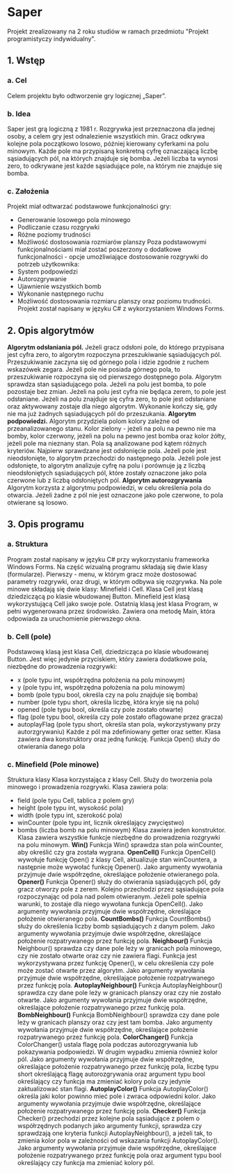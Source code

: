 # Saper
Projekt zrealizowany na 2 roku studiów w ramach przedmiotu "Projekt programistyczy indywidualny".

## 1. Wstęp
### a. Cel
Celem projektu było odtworzenie gry logicznej „Saper”.
### b. Idea
Saper jest grą logiczną z 1981 r. Rozgrywka jest przeznaczona dla jednej osoby, a celem gry
jest odnalezienie wszystkich min. Gracz odkrywa kolejne pola początkowo losowo, później
kierowany cyferkami na polu minowym. Każde pole ma przypisaną konkretną cyfrę
oznaczającą liczbę sąsiadujących pól, na których znajduje się bomba. Jeżeli liczba ta wynosi
zero, to odkrywane jest każde sąsiadujące pole, na którym nie znajduje się bomba.
### c. Założenia
Projekt miał odtwarzać podstawowe funkcjonalności gry:
- Generowanie losowego pola minowego
- Podliczanie czasu rozgrywki
- Różne poziomy trudności
- Możliwość dostosowania rozmiarów planszy
Poza podstawowymi funkcjonalnościami miał zostać poszerzony o dodatkowe
funkcjonalności - opcje umożliwiające dostosowanie rozgrywki do potrzeb użytkownika:
- System podpowiedzi
- Autorozgrywanie
- Ujawnienie wszystkich bomb
- Wykonanie następnego ruchu
- Możliwość dostosowania rozmiaru planszy oraz poziomu trudności.
Projekt został napisany w języku C# z wykorzystaniem Windows Forms.
## 2. Opis algorytmów
**Algorytm odsłaniania pól.**
Jeżeli gracz odsłoni pole, do którego przypisana jest cyfra zero, to algorytm rozpoczyna
przeszukiwanie sąsiadujących pól. Przeszukiwanie zaczyna się od górnego pola i idzie zgodnie
z ruchem wskazówek zegara. Jeżeli pole nie posiada górnego pola, to przeszukiwanie
rozpoczyna się od pierwszego dostępnego pola.
Algorytm sprawdza stan sąsiadującego pola. Jeżeli na polu jest bomba, to pole pozostaje bez
zmian. Jeżeli na polu jest cyfra nie będąca zerem, to pole jest odsłaniane. Jeżeli na polu
znajduje się cyfra zero, to pole jest odsłaniane oraz aktywowany zostaje dla niego algorytm.
Wykonanie kończy się, gdy nie ma już żadnych sąsiadujących pól do przeszukania.
**Algorytm podpowiedzi.**
Algorytm przydziela polom kolory zależne od przeanalizowanego stanu. Kolor zielony - jeżeli
na polu na pewno nie ma bomby, kolor czerwony, jeżeli na polu na pewno jest bomba oraz
kolor żółty, jeżeli pole ma nieznany stan.
Pola są analizowane pod kątem różnych kryteriów. Najpierw sprawdzane jest odsłonięcie
pola. Jeżeli pole jest nieodsłonięte, to algorytm przechodzi do następnego pola. Jeżeli pole
jest odsłonięte, to algorytm analizuje cyfrę na polu i porównuje ją z liczbą nieodsłoniętych
sąsiadujących pól, które zostały oznaczone jako pola czerwone lub z liczbą odsłoniętych pól.
**Algorytm autorozgrywania**
Algorytm korzysta z algorytmu podpowiedzi, w celu określenia pola do otwarcia. Jeżeli żadne
z pól nie jest oznaczone jako pole czerwone, to pola otwierane są losowo. 
## 3. Opis programu
### a. Struktura
Program został napisany w języku C# przy wykorzystaniu frameworka Windows Forms. Na
część wizualną programu składają się dwie klasy (formularze). Pierwszy - menu, w którym
gracz może dostosować parametry rozgrywki, oraz drugi, w którym odbywa się rozgrywka.
Na pole minowe składają się dwie klasy: Minefield i Cell. Klasa Cell jest klasą dziedziczącą po
klasie wbudowanej Button. Minefield jest klasą wykorzystującą Cell jako swoje pole.
Ostatnią klasą jest klasa Program, w pełni wygenerowana przez środowisko. Zawiera ona
metodę Main, która odpowiada za uruchomienie pierwszego okna.
### b. Cell (pole)
Podstawową klasą jest klasa Cell, dziedzicząca po klasie wbudowanej Button. Jest więc
jedynie przyciskiem, który zawiera dodatkowe pola, niezbędne do prowadzenia rozgrywki:
- x (pole typu int, współrzędna położenia na polu minowym)
- y (pole typu int, współrzędna położenia na polu minowym)
- bomb (pole typu bool, określa czy na polu znajduje się bomba)
- number (pole typu short, określa liczbę, która kryje się na polu)
- opened (pole typu bool, określa czy pole zostało otwarte)
- flag (pole typu bool, określa czy pole zostało oflagowane przez gracza)
- autoplayFlag (pole typu short, określa stan pola, wykorzystywany przy autorzgrywaniu)
Każde z pól ma zdefiniowany getter oraz setter. Klasa zawiera dwa konstruktory oraz jedną
funkcję.
Funkcja Open() służy do otwierania danego pola
### c. Minefield (Pole minowe)
Struktura klasy
Klasa korzystająca z klasy Cell. Służy do tworzenia pola minowego i prowadzenia rozgrywki.
Klasa zawiera pola:
- field (pole typu Cell, tablica z polem gry)
- height (pole typu int, wysokość pola)
- width (pole typu int, szerokość pola)
- winCounter (pole typu int, licznik określający zwycięstwo)
- bombs (liczba bomb na polu minowym)
Klasa zawiera jeden konstruktor. Klasa zawiera wszystkie funkcje niezbędne do prowadzenia
rozgrywki na polu minowym. 
**Win()**
Funkcja Win() sprawdza stan pola winCounter, aby określić czy gra została wygrana.
**OpenCell()**
Funkcja OpenCell() wywołuje funkcję Open() z klasy Cell, aktualizuje stan winCountera, a
następnie może wywołać funkcję Opener().
Jako argumenty wywołania przyjmuje dwie współrzędne, określające położenie otwieranego
pola.
**Opener()**
Funkcja Opener() służy do otwierania sąsiadujących pól, gdy gracz otworzy pole z zerem.
Kolejno przechodzi przez sąsiadujące pola rozpoczynając od pola nad polem otwieranym. 
Jeżeli pole spełnia warunki, to zostaje dla niego wywołana funkcja OpenCell().
Jako argumenty wywołania przyjmuje dwie współrzędne, określające położenie otwieranego
pola.
**CountBombs()**
Funkcja CountBombs() służy do określenia liczby bomb sąsiadujących z danym polem.
Jako argumenty wywołania przyjmuje dwie współrzędne, określające położenie
rozpatrywanego przez funkcję pola.
**Neighbour()**
Funkcja Neighbour() sprawdza czy dane pole leży w granicach pola minowego, czy nie zostało
otwarte oraz czy nie zawiera flagi. Funkcja jest wykorzystywana przez funkcję Opener(), w
celu określenia czy pole może zostać otwarte przez algorytm.
Jako argumenty wywołania przyjmuje dwie współrzędne, określające położenie
rozpatrywanego przez funkcję pola.
**AutoplayNeighbour()**
Funkcja AutoplayNeighbour() sprawdza czy dane pole leży w granicach planszy oraz czy nie
zostało otwarte.
Jako argumenty wywołania przyjmuje dwie współrzędne, określające położenie
rozpatrywanego przez funkcję pola.
**BombNeighbour()**
Funkcja BombNeighbour() sprawdza czy dane pole leży w granicach planszy oraz czy jest tam
bomba.
Jako argumenty wywołania przyjmuje dwie współrzędne, określające położenie
rozpatrywanego przez funkcję pola.
**ColorChanger()**
Funkcja ColorChanger() ustala flagę pola podczas autorozgrywania lub pokazywania
podpowiedzi. W drugim wypadku zmienia również kolor pól.
Jako argumenty wywołania przyjmuje dwie współrzędne, określające położenie
rozpatrywanego przez funkcję pola, liczbę typu short określającą flagę autorozgrywania oraz
argument typu bool określający czy funkcja ma zmieniać kolory pola czy jedynie
zaktualizować stan flagi.
**AutoplayColor()**
Funkcja AutoplayColor() określa jaki kolor powinno mieć pole i zwraca odpowiedni kolor.
Jako argumenty wywołania przyjmuje dwie współrzędne, określające położenie
rozpatrywanego przez funkcję pola.
**Checker()**
Funkcja Checker() przechodzi przez kolejne pola sąsiadujące z polem o współrzędnych
podanych jako argumenty funkcji, sprawdza czy sprawdzają one kryteria funkcji
AutoplayNeighbour(), a jeżeli tak, to zmienia kolor pola w zależności od wskazania funkcji
AutoplayColor().
Jako argumenty wywołania przyjmuje dwie współrzędne, określające położenie
rozpatrywanego przez funkcję pola oraz argument typu bool określający czy funkcja ma
zmieniać kolory pól.
